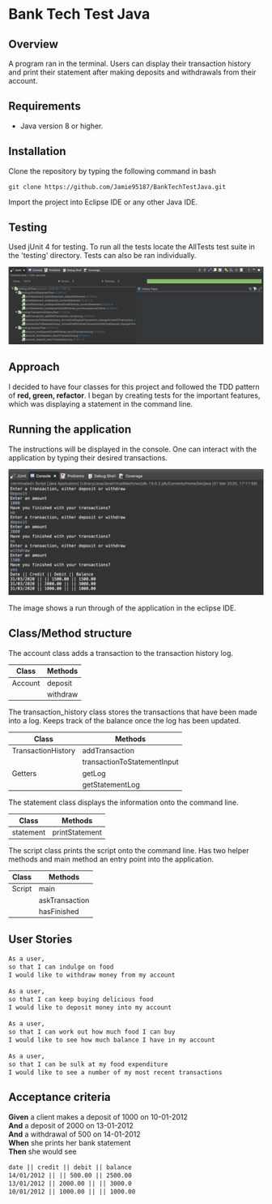 # Bank Tech Test Java

## Overview

A program ran in the terminal. Users can display their transaction history and print their statement after making deposits and withdrawals from their account.

## Requirements

- Java version 8 or higher.

## Installation

Clone the repository by typing the following command in bash

```
git clone https://github.com/Jamie95187/BankTechTestJava.git
```

Import the project into Eclipse IDE or any other Java IDE.

## Testing

Used jUnit 4 for testing. To run all the tests locate the AllTests test suite in the 'testing' directory. Tests can also be ran individually.

![image](./Images/testingApplication.png)

## Approach

I decided to have four classes for this project and followed the TDD pattern of **red, green, refactor**. I began by creating tests for the important features, which was displaying a statement in the command line.

## Running the application

The instructions will be displayed in the console. One can interact with the application by typing their desired transactions.

![image](./Images/scriptScreenshot.png)

The image shows a run through of the application in the eclipse IDE.

## Class/Method structure

The account class adds a transaction to the transaction history log.

| Class | Methods |
| --- | --- |
| Account | deposit |
| | withdraw |

The transaction_history class stores the transactions that have been made into a log. Keeps track of the balance once the log has been updated.

| Class| Methods |
| --- | --- |
| TransactionHistory | addTransaction |
| | transactionToStatementInput |
| Getters | getLog |
| | getStatementLog |

The statement class displays the information onto the command line.

| Class| Methods |
| --- | --- |
| statement | printStatement |

The script class prints the script onto the command line. Has two helper methods and main method an entry point into the application.

| Class | Methods |
| --- | --- |
| Script | main |
| | askTransaction |
| | hasFinished |

## User Stories

```
As a user,
so that I can indulge on food
I would like to withdraw money from my account

As a user,
so that I can keep buying delicious food
I would like to deposit money into my account

As a user,
so that I can work out how much food I can buy
I would like to see how much balance I have in my account

As a user,
so that I can be sulk at my food expenditure
I would like to see a number of my most recent transactions
```

## Acceptance criteria

**Given** a client makes a deposit of 1000 on 10-01-2012  
**And** a deposit of 2000 on 13-01-2012  
**And** a withdrawal of 500 on 14-01-2012  
**When** she prints her bank statement  
**Then** she would see

```
date || credit || debit || balance
14/01/2012 || || 500.00 || 2500.00
13/01/2012 || 2000.00 || || 3000.0
10/01/2012 || 1000.00 || || 1000.00
```
